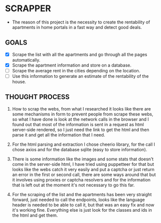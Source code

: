 # SCRAPPER

- The reason of this project is the necessity to create the rentability of apartments in home portals in a fast way and detect good deals.

## GOALS

- [x] Scrape the list with all the apartments and go through all the pages automatically.
- [x] Scrape the apartment information and store on a database.
- [ ] Scrape the average rent in the cities depending on the location.
- [ ] Use this information to generate an estimate of the rentability of the house.

## THOUGHT PROCESS

1. How to scrap the webs, from what I researched it looks like there are some mechanisms in form to prevent people from scrape these webs, so what I have done is look at the network calls in the browser and I found out that most of the information is sent in a request as html server-side rendered, so I just need the link to get the html and then parse it and get all the information that I need.

2. For the html parsing and extraction I chose cheerio library, for the call I chose axios and for the database sqlite (easy to store information).

3. There is some information like the images and some stats that doesn't come in the server-side html, I have tried using puppetteer for that but looks like the webs catch it very easily and put a captcha or just return an error in the first or second call, there are some ways around that but it involves using proxies or captcha resolvers and for the information that is left out at the moment it's not necessary to go this far.

4. For the scraping of the list and the apartments has been very straight forward, just needed to call the endpoints, looks like the language header is needed to be able to call it, but that was an easy fix and now it's working fine. Everything else is just look for the classes and ids in the html and get them.
